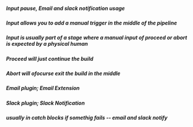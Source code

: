 ##### Input pause, Email and slack notification usage


##### Input allows you to add a manual trigger in the middle of the pipeline
##### Input is usually part of a stage where a manual input of proceed or abort is expected by a physical human
##### Proceed will just continue the build
##### Abort will ofocurse exit the build in the middle

##### Email plugin; Email Extension
##### Slack plugin; Slack Notification


##### usually in catch blocks if somethig fails -- email and slack notify
